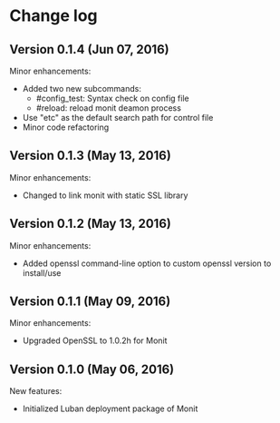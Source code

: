 # Change log

## Version 0.1.4 (Jun 07, 2016)

Minor enhancements:
  * Added two new subcommands:
    * #config_test: Syntax check on config file
    * #reload: reload monit deamon process
  * Use "etc" as the default search path for control file
  * Minor code refactoring

## Version 0.1.3 (May 13, 2016)

Minor enhancements: 
  * Changed to link monit with static SSL library

## Version 0.1.2 (May 13, 2016)

Minor enhancements:
  * Added openssl command-line option to custom openssl version to install/use

## Version 0.1.1 (May 09, 2016)

Minor enhancements:
  * Upgraded OpenSSL to 1.0.2h for Monit

## Version 0.1.0 (May 06, 2016)

New features:
  * Initialized Luban deployment package of Monit
